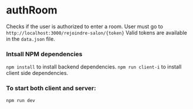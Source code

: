 # authRoom
Checks if the user is authorized to enter a room.
User must go to `http://localhost:3000/rejoindre-salon/{token}`
Valid tokens are available in the `data.json` file.

### Intsall NPM dependencies
`npm install` to install backend dependencies.
`npm run client-i` to install client side dependencies.

### To start both client and server:
`npm run dev`
